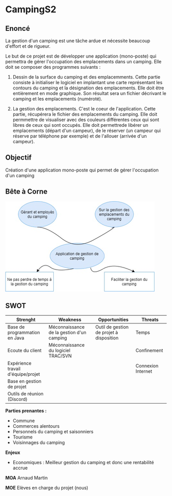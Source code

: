# CampingS2

## Enoncé
La gestion d'un camping est une tâche ardue et nécessite beaucoup d'effort et de rigueur.

Le but de ce projet est de développer une application (mono-poste) qui permettra de gérer l'occupation des emplacements dans un camping. Elle doit se composer des programmes suivants :

 1) Dessin de la surface du camping et des emplacemments.
 Cette partie consiste à initialiser le logiciel en implantant une carte représentant les contours du camping et la désignation des emplacements. Elle doit être entièrement en mode graphique. Son résultat sera un fichier décrivant le camping et les emplacements (numéroté).
 
 2) La gestion des emplacements.
 C'est le coeur de l'application. Cette partie, récupérera le fichier des emplacements du camping. Elle doit permmettre de visualiser avec des couleurs différentes ceux qui sont libres de ceux qui sont occupés. Elle doit permettrede libérer un emplacements (départ d'un campeur), de le réserver (un campeur qui réserve par téléphone par exemple) et de l'allouer (arrivée d'un campeur).
## Objectif

Création d'une application mono-poste qui permet de gérer l'occupation d'un camping

## Bête à Corne

![alt text](Bet3.jpg "Bête à Corne")

## SWOT

| Strenght | Weakness | Opportunities | Threats |
| -------- | -------- | ------------- | ------- |
| Base de programmation en Java | Méconnaissance de la gestion d'un camping | Outil de gestion de projet à disposition | Temps |
| Ecoute du client | Méconnaissance du logiciel TRAC/SVN |      | Confinement |
| Expérience travail d'équipe/projet |  |   | Connexion Internet |
| Base en gestion de projet |  |  |   |
| Outils de réunion (Discord) |  |  |  |


**Parties prenantes :**
*  Commune
*  Commerces alentours 
*  Personnels du camping et saisonniers
*  Tourisme
*  Voisinnages du camping
                  

**Enjeux**
*  Economiques : Meilleur gestion du camping et donc une rentabilité accrue 
                   
        
**MOA** Arnaud Martin 

**MOE** Elèves en charge du projet (nous) 
